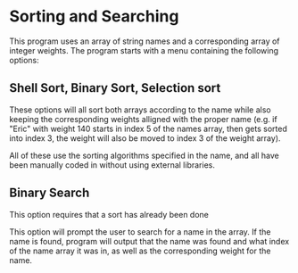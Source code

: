 # Sorting and Searching

This program uses an array of string names and a corresponding array of integer weights. The program starts with a menu containing the following options:

## Shell Sort, Binary Sort, Selection sort

These options will all sort both arrays according to the name while also keeping the corresponding weights alligned with the proper name (e.g. if "Eric" with weight 140 starts in index 5 of the names array, then gets sorted into index 3, the weight will also be moved to index 3 of the weight array).

All of these use the sorting algorithms specified in the name, and all have been manually coded in without using external libraries.

## Binary Search

This option requires that a sort has already been done

This option will prompt the user to search for a name in the array. If the name is found, program will output that the name was found and what index of the name array it was in, as well as the corresponding weight for the name.